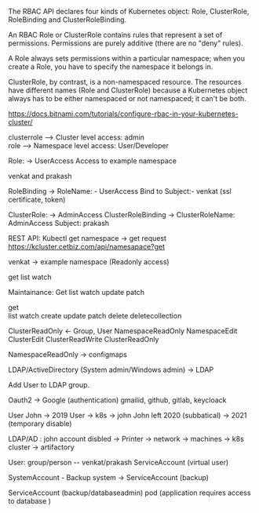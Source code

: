 The RBAC API declares four kinds of Kubernetes object: Role, ClusterRole, RoleBinding and ClusterRoleBinding. 

An RBAC Role or ClusterRole contains rules that represent a set of permissions. Permissions are purely additive (there are no "deny" rules).

A Role always sets permissions within a particular namespace; when you create a Role, you have to specify the namespace it belongs in.

ClusterRole, by contrast, is a non-namespaced resource. The resources have different names (Role and ClusterRole) because a Kubernetes object always has to be either namespaced or not namespaced; it can't be both.

https://docs.bitnami.com/tutorials/configure-rbac-in-your-kubernetes-cluster/



clusterrole --> Cluster level access:   admin                 
role --> Namespace level access:    User/Developer     


Role: ->  UserAccess
Access to example namespace 

venkat and prakash 

RoleBinding -> 
 RoleName: - UserAccess
 Bind to Subject:- venkat (ssl certificate, token)

ClusterRole: -> AdminAccess
ClusterRoleBinding -> 
  ClusterRoleName:  AdminAccess
  Subject:  prakash

REST API: 
Kubectl get namespace  ->   get request 
https://kcluster.cetbiz.com/api/namesapace?get 


venkat -> example namespace (Readonly access)

get
list
watch


Maintainance: 
Get
list
watch
update
patch



get  
list 
watch
create
update
patch
delete
deletecollection


ClusterReadOnly  <-  Group, User
NamespaceReadOnly
NamespaceEdit
ClusterEdit
ClusterReadWrite
ClusterReadOnly 


NamespaceReadOnly
-> configmaps 

LDAP/ActiveDirectory  (System admin/Windows admin)
->  LDAP 

Add User to LDAP group. 

Oauth2 -> Google (authentication) gmailid, github, gitlab, keycloack 

User John -> 2019 
User -> k8s -> john 
John left 2020 (subbatical) -> 2021 (temporary disable)

LDAP/AD :  john account disbled 
->  Printer
->  network 
->  machines
->  k8s cluster
->  artifactory 


User: 
group/person -- venkat/prakash 
ServiceAccount (virtual user)

SystemAccount - 
Backup system -> ServiceAccount (backup)

ServiceAccount (backup/databaseadmin)
pod (application requires access to database )












